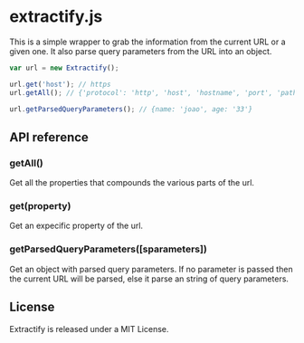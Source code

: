 # extractify.js

This is a simple wrapper to grab the information from the current URL or a given one.
It also parse query parameters from the URL into an object.

```javascript
var url = new Extractify();

url.get('host'); // https
url.getAll(); // {'protocol': 'http', 'host', 'hostname', 'port', 'pathname', 'search'}

url.getParsedQueryParameters(); // {name: 'joao', age: '33'}
```

## API reference

### getAll()
Get all the properties that compounds the various parts of the url.

### get(property)
Get an expecific property of the url.

### getParsedQueryParameters([sparameters])
Get an object with parsed query parameters.
If no parameter is passed then the current URL will be parsed,
else it parse an string of query parameters.

## License

Extractify is released under a MIT License.
